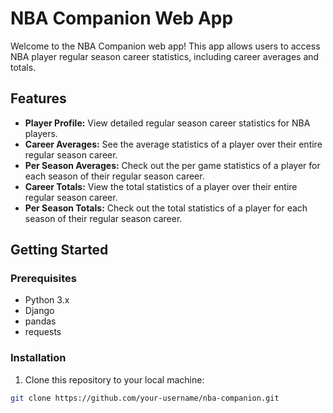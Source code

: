 # NBA Companion Web App

Welcome to the NBA Companion web app! This app allows users to access NBA player regular season career statistics, including career averages and totals.

## Features

- **Player Profile:** View detailed regular season career statistics for NBA players.
- **Career Averages:** See the average statistics of a player over their entire regular season career.
- **Per Season Averages:** Check out the per game statistics of a player for each season of their regular season career.
- **Career Totals:** View the total statistics of a player over their entire regular season career.
- **Per Season Totals:** Check out the total statistics of a player for each season of their regular season career.

## Getting Started

### Prerequisites

- Python 3.x
- Django
- pandas
- requests

### Installation

1. Clone this repository to your local machine:

```bash
git clone https://github.com/your-username/nba-companion.git
